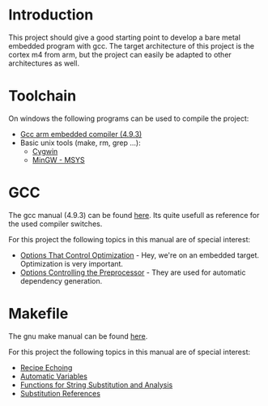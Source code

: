 # Introduction
This project should give a good starting point to develop a bare metal embedded program with gcc. 
The target architecture of this project is the cortex m4 from arm, but the project can easily be adapted to 
other architectures as well.

# Toolchain
On windows the following programs can be used to compile the project:
* [Gcc arm embedded compiler (4.9.3)](https://launchpad.net/gcc-arm-embedded) 
* Basic unix tools (make, rm, grep ...):
   * [Cygwin](https://www.cygwin.com/)
   * [MinGW - MSYS](https://www.cygwin.com/) 

# GCC
The gcc manual (4.9.3) can be found [here](https://gcc.gnu.org/onlinedocs/gcc-4.9.3/gcc/index.html). Its quite usefull as 
reference for the used compiler switches.

For this project the following topics in this manual are of special interest:
* [Options That Control Optimization](https://gcc.gnu.org/onlinedocs/gcc-4.9.3/gcc/Optimize-Options.html#Optimize-Options) - Hey, we're on an embedded target. Optimization is very important.
* [Options Controlling the Preprocessor](https://gcc.gnu.org/onlinedocs/gcc-4.9.3/gcc/Preprocessor-Options.html#Preprocessor-Options) - They are used for automatic dependency generation.

# Makefile 
The gnu make manual can be found [here](http://www.gnu.org/software/make/manual/html_node/index.html).

For this project the following topics in this manual are of special interest:
* [Recipe Echoing](http://www.gnu.org/software/make/manual/make.html#Echoing)
* [Automatic Variables](http://www.gnu.org/software/make/manual/html_node/Automatic-Variables.html)
* [Functions for String Substitution and Analysis](http://www.gnu.org/software/make/manual/html_node/Text-Functions.html#Text-Functions)
* [Substitution References](http://www.gnu.org/software/make/manual/html_node/Substitution-Refs.html#Substitution-Refs)